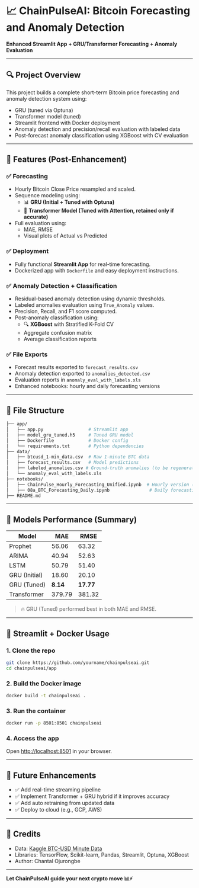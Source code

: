 # 📈 ChainPulseAI: Bitcoin Forecasting and Anomaly Detection

**Enhanced Streamlit App + GRU/Transformer Forecasting + Anomaly Evaluation**

---

## 🔍 Project Overview
This project builds a complete short-term Bitcoin price forecasting and anomaly detection system using:

- GRU (tuned via Optuna)
- Transformer model (tuned)
- Streamlit frontend with Docker deployment
- Anomaly detection and precision/recall evaluation with labeled data
- Post-forecast anomaly classification using XGBoost with CV evaluation

---

## 🚀 Features (Post-Enhancement)

### ✅ Forecasting
- Hourly Bitcoin Close Price resampled and scaled.
- Sequence modeling using:
  - 📊 **GRU (Initial + Tuned with Optuna)**
  - 🧠 **Transformer Model (Tuned with Attention, retained only if accurate)**
- Full evaluation using:
  - MAE, RMSE
  - Visual plots of Actual vs Predicted

### ✅ Deployment
- Fully functional **Streamlit App** for real-time forecasting.
- Dockerized app with `Dockerfile` and easy deployment instructions.

### ✅ Anomaly Detection + Classification
- Residual-based anomaly detection using dynamic thresholds.
- Labeled anomalies evaluation using `True_Anomaly` values.
- Precision, Recall, and F1 score computed.
- Post-anomaly classification using:
  - 🔍 **XGBoost** with Stratified K-Fold CV
  - Aggregate confusion matrix
  - Average classification reports

### ✅ File Exports
- Forecast results exported to `forecast_results.csv`
- Anomaly detection exported to `anomalies_detected.csv`
- Evaluation reports in `anomaly_eval_with_labels.xls`
- Enhanced notebooks: hourly and daily forecasting versions

---

## 📂 File Structure

```bash
├── app/
│   ├── app.py                 # Streamlit app
│   ├── model_gru_tuned.h5     # Tuned GRU model
│   ├── Dockerfile             # Docker config
│   └── requirements.txt       # Python dependencies
├── data/
│   ├── btcusd_1-min_data.csv  # Raw 1-minute BTC data
│   ├── forecast_results.csv   # Model predictions
│   ├── labeled_anomalies.csv # Ground-truth anomalies (to be regenerated)
│   └── anomaly_eval_with_labels.xls
├── notebooks/
│   ├── ChainPulse_Hourly_Forecasting_Unified.ipynb  # Hourly version (master)
│   ├── 08a_BTC_Forecasting_Daily.ipynb               # Daily forecasting version
├── README.md
```

---

## 🧪 Models Performance (Summary)

| Model         | MAE     | RMSE   |
|---------------|---------|--------|
| Prophet       | 56.06   | 63.32  |
| ARIMA         | 40.94   | 52.63  |
| LSTM          | 50.79   | 51.40  |
| GRU (Initial) | 18.60   | 20.10  |
| GRU (Tuned)   | **8.14** | **17.77** |
| Transformer   | 379.79  | 381.32 |

> 🔥 GRU (Tuned) performed best in both MAE and RMSE.

---

## 🐳 Streamlit + Docker Usage

### 1. Clone the repo
```bash
git clone https://github.com/yourname/chainpulseai.git
cd chainpulseai/app
```

### 2. Build the Docker image
```bash
docker build -t chainpulseai .
```

### 3. Run the container
```bash
docker run -p 8501:8501 chainpulseai
```

### 4. Access the app
Open [http://localhost:8501](http://localhost:8501) in your browser.

---

## 🧠 Future Enhancements
- ✅ Add real-time streaming pipeline
- ✅ Implement Transformer + GRU hybrid if it improves accuracy
- ✅ Add auto retraining from updated data
- ✅ Deploy to cloud (e.g., GCP, AWS)

---

## 🙌 Credits
- Data: [Kaggle BTC-USD Minute Data](https://www.kaggle.com)
- Libraries: TensorFlow, Scikit-learn, Pandas, Streamlit, Optuna, XGBoost
- Author: Chantal Ojurongbe

---

**Let ChainPulseAI guide your next crypto move 📊⚡**
